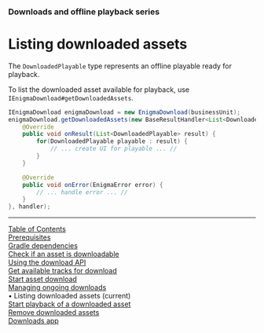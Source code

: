 <!--
SPDX-FileCopyrightText: 2024 Red Bee Media Ltd <https://www.redbeemedia.com/>

SPDX-License-Identifier: MIT
-->

### Downloads and offline playback series
# Listing downloaded assets
The `DownloadedPlayable` type represents an offline playable ready for playback.

To list the downloaded asset available for playback, use `IEnigmaDownload#getDownloadedAssets`.
```java
IEnigmaDownload enigmaDownload = new EnigmaDownload(businessUnit);
enigmaDownload.getDownloadedAssets(new BaseResultHandler<List<DownloadedPlayable>>() {
    @Override
    public void onResult(List<DownloadedPlayable> result) {
        for(DownloadedPlayable playable : result) {
            // ... create UI for playable ... //
        }
    }

    @Override
    public void onError(EnigmaError error) {
        // ... handle error ... //
    }
}, handler);
```


___
[Table of Contents](../index.md)<br/>
[Prerequisites](prerequisites.md)<br/>
[Gradle dependencies](dependencies.md)<br/>
[Check if an asset is downloadable](check_downloadability.md)<br/>
[Using the download API](enigma_download.md)<br/>
[Get available tracks for download](get_download_info.md)<br/>
[Start asset download](start_download.md)<br/>
[Managing ongoing downloads](ongoing_downloads.md)<br/>
&bull; Listing downloaded assets (current)<br/>
[Start playback of a downloaded asset](play_download.md)<br/>
[Remove downloaded assets](remove_download.md)<br/>
[Downloads app](example_app.md)<br/>
